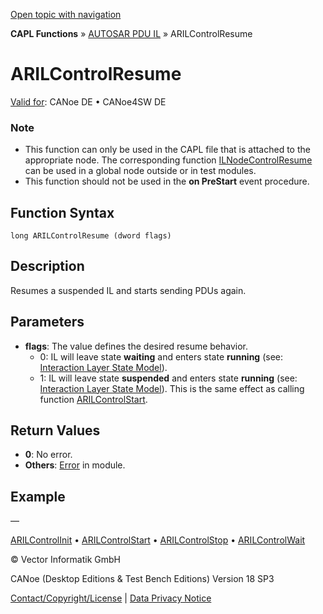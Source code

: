 [Open topic with navigation](../../../../../CANoeDEFamily.htm#Topics/CAPLFunctions/AUTOSARpduIL/Functions/CAPLfunctionARILControlResume.md)

**CAPL Functions** » [AUTOSAR PDU IL](../CAPLfunctionsAUTOSARpduILOverview.md) » ARILControlResume

# ARILControlResume

[Valid for](../../../Shared/FeatureAvailability.md): CANoe DE • CANoe4SW DE

### Note
- This function can only be used in the CAPL file that is attached to the appropriate node. The corresponding function [ILNodeControlResume](../../CANoeIL/Functions/CAPLfunctionILNodeControlResume.md) can be used in a global node outside or in test modules.
- This function should not be used in the **on PreStart** event procedure.

## Function Syntax

```plaintext
long ARILControlResume (dword flags)
```

## Description

Resumes a suspended IL and starts sending PDUs again.

## Parameters

- **flags**: The value defines the desired resume behavior.
  - 0: IL will leave state **waiting** and enters state **running** (see: [Interaction Layer State Model](../../../CANoeCANalyzer/LibrariesPackages/AUTOSARpduIL/AUTOSARpduILStateModel.md)).
  - 1: IL will leave state **suspended** and enters state **running** (see: [Interaction Layer State Model](../../../CANoeCANalyzer/LibrariesPackages/AUTOSARpduIL/AUTOSARpduILStateModel.md)). This is the same effect as calling function [ARILControlStart](CAPLfunctionARILControlStart.md).

## Return Values

- **0**: No error.
- **Others**: [Error](../../../CANoeCANalyzer/LibrariesPackages/AUTOSARpduIL/AUTOSARpduILReturnCodes.md) in module.

## Example

—

[ARILControlInit](CAPLfunctionARILControlInit.md) • [ARILControlStart](CAPLfunctionARILControlStart.md) • [ARILControlStop](CAPLfunctionARILControlStop.md) • [ARILControlWait](CAPLfunctionARILControlWait.md)

© Vector Informatik GmbH

CANoe (Desktop Editions & Test Bench Editions) Version 18 SP3

[Contact/Copyright/License](../../../Shared/ContactCopyrightLicense.md) | [Data Privacy Notice](https://www.vector.com/int/en/company/get-info/privacy-policy/)